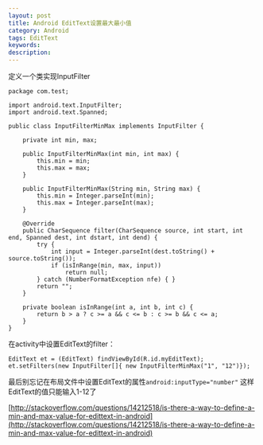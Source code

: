 ```yaml
---
layout: post
title: Android EditText设置最大最小值
category: Android
tags: EditText
keywords:
description:
---
```


定义一个类实现InputFilter
```
package com.test;

import android.text.InputFilter;
import android.text.Spanned;

public class InputFilterMinMax implements InputFilter {

    private int min, max;

    public InputFilterMinMax(int min, int max) {
        this.min = min;
        this.max = max;
    }

    public InputFilterMinMax(String min, String max) {
        this.min = Integer.parseInt(min);
        this.max = Integer.parseInt(max);
    }

    @Override
    public CharSequence filter(CharSequence source, int start, int end, Spanned dest, int dstart, int dend) {   
        try {
            int input = Integer.parseInt(dest.toString() + source.toString());
            if (isInRange(min, max, input))
                return null;
        } catch (NumberFormatException nfe) { }     
        return "";
    }

    private boolean isInRange(int a, int b, int c) {
        return b > a ? c >= a && c <= b : c >= b && c <= a;
    }
}
```
在activity中设置EditText的filter：
```
EditText et = (EditText) findViewById(R.id.myEditText);
et.setFilters(new InputFilter[]{ new InputFilterMinMax("1", "12")});
```
最后别忘记在布局文件中设置EditText的属性`android:inputType="number"`
这样EditText的值只能输入1-12了

[http://stackoverflow.com/questions/14212518/is-there-a-way-to-define-a-min-and-max-value-for-edittext-in-android](http://stackoverflow.com/questions/14212518/is-there-a-way-to-define-a-min-and-max-value-for-edittext-in-android)

